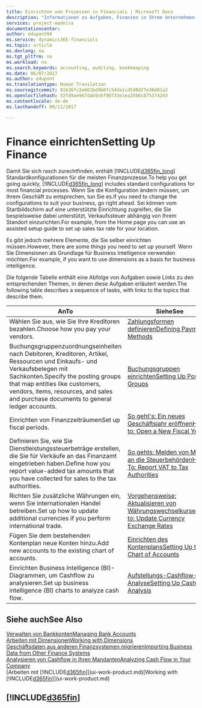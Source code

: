```yaml
---
title: Einrichten von Prozessen in Financials | Microsoft Docs
description: "Informationen zu Aufgaben, Finanzen in Ihrem Unternehmen einzurichten, um Ihrer Buchhaltung, oder Buchhaltungsanforderungen Prüfungen zu entsprechen."
services: project-madeira
documentationcenter: 
author: edupont04
ms.service: dynamics365-financials
ms.topic: article
ms.devlang: na
ms.tgt_pltfrm: na
ms.workload: na
ms.search.keywords: accounting, auditing, bookkeeping
ms.date: 06/07/2017
ms.author: edupont
ms.translationtype: Human Translation
ms.sourcegitcommit: 81636fc2e661bd9b07c54da1cd5d0d27e30d01a2
ms.openlocfilehash: 52fd9ae967dab9c6f90733e1ea25b6c875374243
ms.contentlocale: de-de
ms.lasthandoff: 09/11/2017

---
```

# <a name="setting-up-finance"></a><span data-ttu-id="57cbc-103">Finance einrichten</span><span class="sxs-lookup"><span data-stu-id="57cbc-103">Setting Up Finance</span></span>
<span data-ttu-id="57cbc-104">Damit Sie sich rasch zurechtfinden, enthält [!INCLUDE[d365fin_long](includes/d365fin_long_md.md)] Standardkonfigurationen für die meisten Finanzprozesse.</span><span class="sxs-lookup"><span data-stu-id="57cbc-104">To help you get going quickly, [!INCLUDE[d365fin_long](includes/d365fin_long_md.md)] includes standard configurations for most financial processes.</span></span> <span data-ttu-id="57cbc-105">Wenn Sie die Konfiguration ändern müssen, um Ihrem Geschäft zu entsprechen, tun Sie es.</span><span class="sxs-lookup"><span data-stu-id="57cbc-105">If you need to change the configurations to suit your business, go right ahead.</span></span> <span data-ttu-id="57cbc-106">Sei können vom Startbildschirm auf eine unterstützte Einrichtung zugreifen, die Sie bespielsweise dabei unterstützt, Verkaufssteuer abhängig von Ihrem Standort einzurichten.</span><span class="sxs-lookup"><span data-stu-id="57cbc-106">For example, from the Home page you can use an assisted setup guide to set up sales tax rate for your location.</span></span>  

<span data-ttu-id="57cbc-107">Es gibt jedoch mehrere Elemente, die Sie selber einrichten müssen.</span><span class="sxs-lookup"><span data-stu-id="57cbc-107">However, there are some things you need to set up yourself.</span></span> <span data-ttu-id="57cbc-108">Wenn Sie Dimensionen als Grundlage für Business Intelligence verwenden möchten.</span><span class="sxs-lookup"><span data-stu-id="57cbc-108">For example, if you want to use dimensions as a basis for business intelligence.</span></span>  

<span data-ttu-id="57cbc-109">Die folgende Tabelle enthält eine Abfolge von Aufgaben sowie Links zu den entsprechenden Themen, in denen diese Aufgaben erläutert werden.</span><span class="sxs-lookup"><span data-stu-id="57cbc-109">The following table describes a sequence of tasks, with links to the topics that describe them.</span></span>

| <span data-ttu-id="57cbc-110">An</span><span class="sxs-lookup"><span data-stu-id="57cbc-110">To</span></span> | <span data-ttu-id="57cbc-111">Siehe</span><span class="sxs-lookup"><span data-stu-id="57cbc-111">See</span></span> |
| --- | --- |
| <span data-ttu-id="57cbc-112">Wählen Sie aus, wie Sie Ihre Kreditoren bezahlen.</span><span class="sxs-lookup"><span data-stu-id="57cbc-112">Choose how you pay your vendors.</span></span> |[<span data-ttu-id="57cbc-113">Zahlungsformen definieren</span><span class="sxs-lookup"><span data-stu-id="57cbc-113">Defining Payment Methods</span></span>](finance-payment-methods.md) |
| <span data-ttu-id="57cbc-114">Buchungsgruppenzuordnungseinheiten nach Debitoren, Kreditoren, Artikel, Ressourcen und Einkaufs- und Verkaufsbelegen mit Sachkonten.</span><span class="sxs-lookup"><span data-stu-id="57cbc-114">Specify the posting groups that map entities like customers, vendors, items, resources, and sales and purchase documents to general ledger accounts.</span></span> |[<span data-ttu-id="57cbc-115">Buchungsgruppen einrichten</span><span class="sxs-lookup"><span data-stu-id="57cbc-115">Setting Up Posting Groups</span></span>](finance-posting-groups.md)|
| <span data-ttu-id="57cbc-116">Einrichten von Finanzzeiträumen</span><span class="sxs-lookup"><span data-stu-id="57cbc-116">Set up fiscal periods.</span></span> |[<span data-ttu-id="57cbc-117">So geht's: Ein neues Geschäftsjahr eröffnen</span><span class="sxs-lookup"><span data-stu-id="57cbc-117">How to: Open a New Fiscal Year</span></span>](finance-how-open-new-fiscal-year.md) |
| <span data-ttu-id="57cbc-118">Definieren Sie, wie Sie Dienstleistungssteuerbeträge erstellen, die Sie für Verkäufe an das Finanzamt eingetrieben haben.</span><span class="sxs-lookup"><span data-stu-id="57cbc-118">Define how you report value-added tax amounts that you have collected for sales to the tax authorities.</span></span> |[<span data-ttu-id="57cbc-119">So gehts: Melden von MwSt. an die Steuerbehörden</span><span class="sxs-lookup"><span data-stu-id="57cbc-119">How To: Report VAT to Tax Authorities</span></span>](finance-how-report-vat.md)|
| <span data-ttu-id="57cbc-120">Richten Sie zusätzliche Währungen ein, wenn Sie internationalen Handel betreiben.</span><span class="sxs-lookup"><span data-stu-id="57cbc-120">Set up how to update additional currencies if you perform international trade.</span></span> |[<span data-ttu-id="57cbc-121">Vorgehensweise: Aktualisieren von Währungswechselkursen</span><span class="sxs-lookup"><span data-stu-id="57cbc-121">How to: Update Currency Exchange Rates</span></span>](finance-how-update-currencies.md) |
| <span data-ttu-id="57cbc-122">Fügen Sie dem bestehenden Kontenplan neue Konten hinzu.</span><span class="sxs-lookup"><span data-stu-id="57cbc-122">Add new accounts to the existing chart of accounts.</span></span> |[<span data-ttu-id="57cbc-123">Einrichten des Kontenplans</span><span class="sxs-lookup"><span data-stu-id="57cbc-123">Setting Up the Chart of Accounts</span></span>](finance-setup-chart-accounts.md) |
| <span data-ttu-id="57cbc-124">Einrichten Business Intelligence (BI)- Diagrammen, um Cashflow zu analysieren.</span><span class="sxs-lookup"><span data-stu-id="57cbc-124">Set up business intelligence (BI) charts to analyze cash flow.</span></span> |[<span data-ttu-id="57cbc-125">Aufstellungs-Cashflow-Analyse</span><span class="sxs-lookup"><span data-stu-id="57cbc-125">Setting Up Cash Flow Analysis</span></span>](finance-setup-cash-flow-analyses.md) |

## <a name="see-also"></a><span data-ttu-id="57cbc-126">Siehe auch</span><span class="sxs-lookup"><span data-stu-id="57cbc-126">See Also</span></span>
[<span data-ttu-id="57cbc-127">Verwalten von Bankkonten</span><span class="sxs-lookup"><span data-stu-id="57cbc-127">Managing Bank Accounts</span></span>](bank-manage-bank-accounts.md)  
[<span data-ttu-id="57cbc-128">Arbeiten mit Dimensionen</span><span class="sxs-lookup"><span data-stu-id="57cbc-128">Working with Dimensions</span></span>](finance-dimensions.md)  
[<span data-ttu-id="57cbc-129">Geschäftsdaten aus anderen Finanzsystemen migrieren</span><span class="sxs-lookup"><span data-stu-id="57cbc-129">Importing Business Data from Other Finance Systems</span></span>](upload-data.md)  
[<span data-ttu-id="57cbc-130">Analysieren von Cashflow in Ihren Mandanten</span><span class="sxs-lookup"><span data-stu-id="57cbc-130">Analyzing Cash Flow in Your Company</span></span>](finance-analyze-cash-flow.md)  
<span data-ttu-id="57cbc-131">[Arbeiten mit [!INCLUDE[d365fin](includes/d365fin_md.md)]](ui-work-product.md)</span><span class="sxs-lookup"><span data-stu-id="57cbc-131">[Working with [!INCLUDE[d365fin](includes/d365fin_md.md)]](ui-work-product.md)</span></span>  

## [!INCLUDE[d365fin](includes/free_trial_md.md)]
